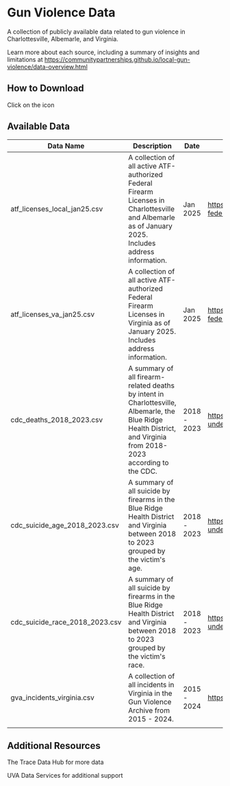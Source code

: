 # Gun Violence Data

A collection of publicly available data related to gun violence in Charlottesville, Albemarle, and Virginia.

Learn more about each source, including a summary of insights and limitations at <https://communitypartnerships.github.io/local-gun-violence/data-overview.html>

## How to Download 

Click on the icon

## Available Data

| Data Name | Description | Date | More Info |
|-----------------------|--------------------------|------|---------------------|
| atf_licenses_local_jan25.csv | A collection of all active ATF-authorized Federal Firearm Licenses in Charlottesville and Albemarle as of January 2025. Includes address information. | Jan 2025 | <https://www.atf.gov/firearms/listing-federal-firearms-licensees> |
| atf_licenses_va_jan25.csv | A collection of all active ATF-authorized Federal Firearm Licenses in Virginia as of January 2025. Includes address information. | Jan 2025 | <https://www.atf.gov/firearms/listing-federal-firearms-licensees> |
| cdc_deaths_2018_2023.csv | A summary of all firearm-related deaths by intent in Charlottesville, Albemarle, the Blue Ridge Health District, and Virginia from 2018-2023 according to the CDC. | 2018 - 2023 | <https://wonder.cdc.gov/deaths-by-underlying-cause.html> |
| cdc_suicide_age_2018_2023.csv | A summary of all suicide by firearms in the Blue Ridge Health District and Virginia between 2018 to 2023 grouped by the victim's age. | 2018 - 2023 | <https://wonder.cdc.gov/deaths-by-underlying-cause.html> |
| cdc_suicide_race_2018_2023.csv | A summary of all suicide by firearms in the Blue Ridge Health District and Virginia between 2018 to 2023 grouped by the victim's race. | 2018 - 2023 | <https://wonder.cdc.gov/deaths-by-underlying-cause.html> |
| gva_incidents_virginia.csv | A collection of all incidents in Virginia in the Gun Violence Archive from 2015 - 2024. | 2015 - 2024 | <https://www.gunviolencearchive.org/> |
|  |  |  |  |

## Additional Resources

The Trace Data Hub for more data

UVA Data Services for additional support
